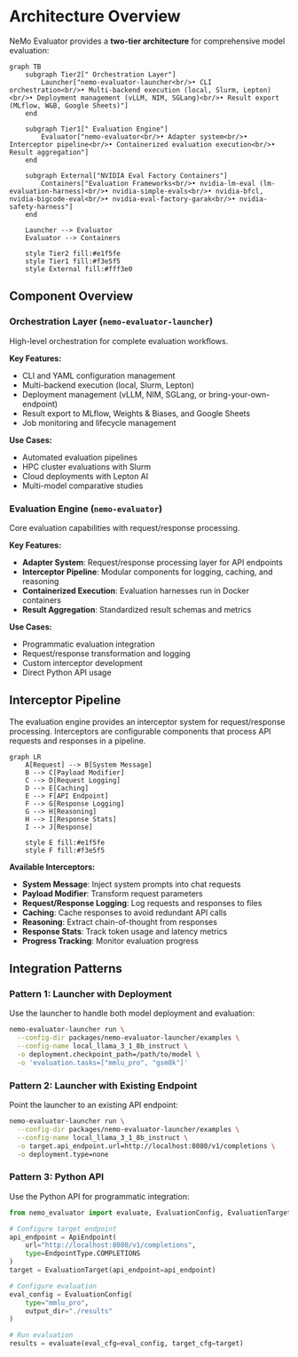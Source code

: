 # Architecture Overview

NeMo Evaluator provides a **two-tier architecture** for comprehensive model evaluation:

```{mermaid}
graph TB
    subgraph Tier2[" Orchestration Layer"]
        Launcher["nemo-evaluator-launcher<br/>• CLI orchestration<br/>• Multi-backend execution (local, Slurm, Lepton)<br/>• Deployment management (vLLM, NIM, SGLang)<br/>• Result export (MLflow, W&B, Google Sheets)"]
    end
    
    subgraph Tier1[" Evaluation Engine"]
        Evaluator["nemo-evaluator<br/>• Adapter system<br/>• Interceptor pipeline<br/>• Containerized evaluation execution<br/>• Result aggregation"]
    end
    
    subgraph External["NVIDIA Eval Factory Containers"]
        Containers["Evaluation Frameworks<br/>• nvidia-lm-eval (lm-evaluation-harness)<br/>• nvidia-simple-evals<br/>• nvidia-bfcl, nvidia-bigcode-eval<br/>• nvidia-eval-factory-garak<br/>• nvidia-safety-harness"]
    end
    
    Launcher --> Evaluator
    Evaluator --> Containers
    
    style Tier2 fill:#e1f5fe
    style Tier1 fill:#f3e5f5
    style External fill:#fff3e0
```

## Component Overview

### **Orchestration Layer** (`nemo-evaluator-launcher`)

High-level orchestration for complete evaluation workflows.

**Key Features:**

- CLI and YAML configuration management
- Multi-backend execution (local, Slurm, Lepton)
- Deployment management (vLLM, NIM, SGLang, or bring-your-own-endpoint)
- Result export to MLflow, Weights & Biases, and Google Sheets
- Job monitoring and lifecycle management

**Use Cases:**

- Automated evaluation pipelines
- HPC cluster evaluations with Slurm
- Cloud deployments with Lepton AI
- Multi-model comparative studies

### **Evaluation Engine** (`nemo-evaluator`)

Core evaluation capabilities with request/response processing.

**Key Features:**

- **Adapter System**: Request/response processing layer for API endpoints
- **Interceptor Pipeline**: Modular components for logging, caching, and reasoning
- **Containerized Execution**: Evaluation harnesses run in Docker containers
- **Result Aggregation**: Standardized result schemas and metrics

**Use Cases:**

- Programmatic evaluation integration
- Request/response transformation and logging
- Custom interceptor development
- Direct Python API usage

## Interceptor Pipeline

The evaluation engine provides an interceptor system for request/response processing. Interceptors are configurable components that process API requests and responses in a pipeline.

```{mermaid}
graph LR
    A[Request] --> B[System Message]
    B --> C[Payload Modifier]
    C --> D[Request Logging]
    D --> E[Caching]
    E --> F[API Endpoint]
    F --> G[Response Logging]
    G --> H[Reasoning]
    H --> I[Response Stats]
    I --> J[Response]
    
    style E fill:#e1f5fe
    style F fill:#f3e5f5
```

**Available Interceptors:**

- **System Message**: Inject system prompts into chat requests
- **Payload Modifier**: Transform request parameters
- **Request/Response Logging**: Log requests and responses to files
- **Caching**: Cache responses to avoid redundant API calls
- **Reasoning**: Extract chain-of-thought from responses
- **Response Stats**: Track token usage and latency metrics
- **Progress Tracking**: Monitor evaluation progress

## Integration Patterns

### **Pattern 1: Launcher with Deployment**

Use the launcher to handle both model deployment and evaluation:

```bash
nemo-evaluator-launcher run \
  --config-dir packages/nemo-evaluator-launcher/examples \
  --config-name local_llama_3_1_8b_instruct \
  -o deployment.checkpoint_path=/path/to/model \
  -o 'evaluation.tasks=["mmlu_pro", "gsm8k"]'
```

### **Pattern 2: Launcher with Existing Endpoint**

Point the launcher to an existing API endpoint:

```bash
nemo-evaluator-launcher run \
  --config-dir packages/nemo-evaluator-launcher/examples \
  --config-name local_llama_3_1_8b_instruct \
  -o target.api_endpoint.url=http://localhost:8080/v1/completions \
  -o deployment.type=none
```

### **Pattern 3: Python API**

Use the Python API for programmatic integration:

```python
from nemo_evaluator import evaluate, EvaluationConfig, EvaluationTarget, ApiEndpoint, EndpointType

# Configure target endpoint
api_endpoint = ApiEndpoint(
    url="http://localhost:8080/v1/completions",
    type=EndpointType.COMPLETIONS
)
target = EvaluationTarget(api_endpoint=api_endpoint)

# Configure evaluation
eval_config = EvaluationConfig(
    type="mmlu_pro",
    output_dir="./results"
)

# Run evaluation
results = evaluate(eval_cfg=eval_config, target_cfg=target)
```
